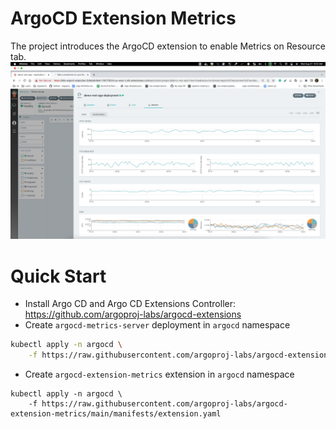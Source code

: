 # ArgoCD Extension Metrics
The project introduces the ArgoCD extension to enable Metrics on Resource tab.
![](./docs/images/screenshot.png)
# Quick Start

- Install Argo CD and Argo CD Extensions Controller: https://github.com/argoproj-labs/argocd-extensions
- Create `argocd-metrics-server` deployment in `argocd` namespace
```sh
kubectl apply -n argocd \
    -f https://raw.githubusercontent.com/argoproj-labs/argocd-extension-metrics/main/manifests/install.yaml

```
- Create `argocd-extension-metrics` extension in `argocd` namespace
```
kubectl apply -n argocd \
    -f https://raw.githubusercontent.com/argoproj-labs/argocd-extension-metrics/main/manifests/extension.yaml
```